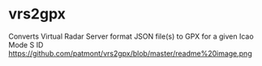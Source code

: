 # vrs2gpx
Converts Virtual Radar Server format JSON file(s) to GPX for a given Icao Mode S ID
https://github.com/patmont/vrs2gpx/blob/master/readme%20image.png
